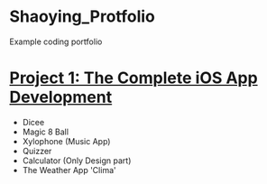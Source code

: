 # Shaoying_Protfolio
Example coding portfolio

# [Project 1: The Complete iOS App Development](https://github.com/shaoying/swift-code) 
* Dicee
* Magic 8 Ball
* Xylophone (Music App)
* Quizzer
* Calculator (Only Design part)      
* The Weather App 'Clima'

